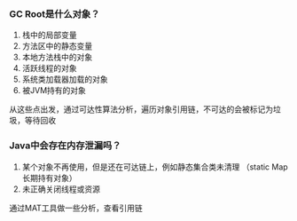 ### GC Root是什么对象？

1. 栈中的局部变量
2. 方法区中的静态变量
3. 本地方法栈中的对象
4. 活跃线程的对象
5. 系统类加载器加载的对象
6. 被JVM持有的对象

从这些点出发，通过可达性算法分析，遍历对象引用链，不可达的会被标记为垃圾，等待回收

### Java中会存在内存泄漏吗？

1. 某个对象不再使用，但是还在可达链上，例如静态集合类未清理 （static Map 长期持有对象）
2. 未正确关闭线程或资源

通过MAT工具做一些分析，查看引用链